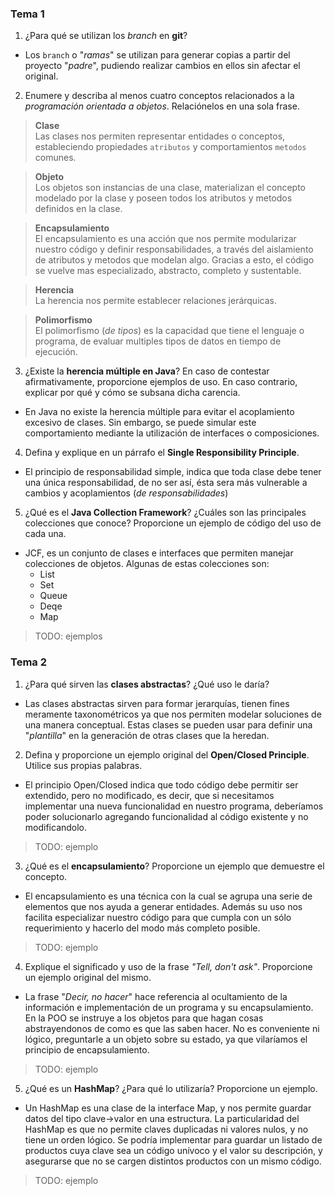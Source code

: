 ### Tema 1

1) ¿Para qué se utilizan los *branch* en **git**?

  * Los `branch` o "_ramas_" se utilizan para generar copias a partir del proyecto "_padre_", pudiendo realizar cambios en ellos sin afectar el original.

2) Enumere y describa al menos cuatro conceptos relacionados a la *programación orientada a objetos*. Relaciónelos en una sola frase.

  > **Clase**  
  Las clases nos permiten representar entidades o conceptos, estableciendo  propiedades `atributos` y comportamientos `metodos` comunes.

  > **Objeto**  
  Los objetos son instancias de una clase, materializan el concepto modelado por la clase y poseen todos los atributos y metodos definidos en la clase.

  > **Encapsulamiento**  
  El encapsulamiento es una acción que nos permite modularizar nuestro código y definir responsabilidades, a través del aislamiento de atributos y metodos que modelan algo. Gracias a esto, el código se vuelve mas especializado, abstracto, completo y sustentable.

  > **Herencia**  
  La herencia nos permite establecer relaciones jerárquicas.

  > **Polimorfismo**  
  El polimorfismo (*de tipos*) es la capacidad que tiene el lenguaje o programa, de evaluar multiples tipos de datos en tiempo de ejecución.

3) ¿Existe la **herencia múltiple en Java**? En caso de contestar afirmativamente, proporcione ejemplos de uso. En caso contrario, explicar por qué y cómo se subsana dicha carencia.

  * En Java no existe la herencia múltiple para evitar el acoplamiento excesivo de clases. Sin embargo, se puede simular este comportamiento mediante la utilización de interfaces o composiciones.


4) Defina y explique en un párrafo el **Single Responsibility Principle**.

  * El principio de responsabilidad simple, indica que toda clase debe tener una única responsabilidad, de no ser así, ésta sera más vulnerable a cambios y acoplamientos (_de responsabilidades_)

5) ¿Qué es el **Java Collection Framework**? ¿Cuáles son las principales colecciones que conoce? Proporcione un ejemplo de código del uso de cada una.

 * JCF, es un conjunto de clases e interfaces que permiten manejar colecciones de objetos. Algunas de estas colecciones son:
   * List
   * Set
   * Queue
   * Deqe
   * Map

  > TODO: ejemplos

### Tema 2

1) ¿Para qué sirven las **clases abstractas**? ¿Qué uso le daría?

  * Las clases abstractas sirven para formar jerarquías, tienen fines meramente taxonométricos ya que nos permiten modelar soluciones de una manera conceptual. Estas clases se pueden usar para definir una "_plantilla_" en la generación de otras clases que la heredan.

2) Defina y proporcione un ejemplo original del **Open/Closed Principle**. Utilice sus propias palabras.

 * El principio Open/Closed indica que todo código debe permitir ser extendido, pero no modificado, es decir, que si necesitamos implementar una nueva funcionalidad en nuestro programa, deberíamos poder solucionarlo agregando funcionalidad al código existente y no modificandolo.
 > TODO: ejemplo

3) ¿Qué es el **encapsulamiento**? Proporcione un ejemplo que demuestre el concepto.

 * El encapsulamiento es una técnica con la cual se agrupa una serie de elementos que nos ayuda a generar entidades. Además su uso nos facilita especializar nuestro código para que cumpla con un sólo requerimiento y hacerlo del modo más completo posible.
 > TODO: ejemplo

4) Explique el significado y uso de la frase *"Tell, don't ask"*. Proporcione un ejemplo original del mismo.

 * La frase "*Decir, no hacer*" hace referencia al ocultamiento de la información e implementación de un programa y su encapsulamiento. En la POO se instruye a los objetos para que hagan cosas abstrayendonos de como es que las saben hacer. No es conveniente ni lógico, preguntarle a un objeto sobre su estado, ya que vilaríamos el principio de encapsulamiento.
 > TODO: ejemplo

5) ¿Qué es un **HashMap**? ¿Para qué lo utilizaría? Proporcione un ejemplo.

  * Un HashMap es una clase de la interface Map, y nos permite guardar datos del tipo clave->valor en una estructura. La particularidad del HashMap es que no permite claves duplicadas ni valores nulos, y no tiene un orden lógico.
  Se podría implementar para guardar un listado de productos cuya clave sea un código unívoco y el valor su descripción, y asegurarse que no se cargen distintos productos con un mismo código.
  > TODO: ejemplo
